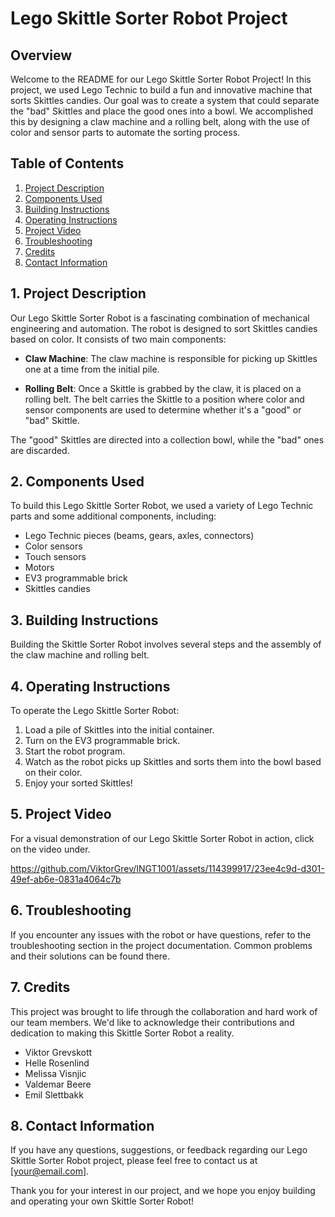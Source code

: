 # Lego Skittle Sorter Robot Project

## Overview

Welcome to the README for our Lego Skittle Sorter Robot Project! In this project, we used Lego Technic to build a fun and innovative machine that sorts Skittles candies. Our goal was to create a system that could separate the "bad" Skittles and place the good ones into a bowl. We accomplished this by designing a claw machine and a rolling belt, along with the use of color and sensor parts to automate the sorting process.

## Table of Contents

1. [Project Description](#project-description)
2. [Components Used](#components-used)
3. [Building Instructions](#building-instructions)
4. [Operating Instructions](#operating-instructions)
5. [Project Video](#project-video)
6. [Troubleshooting](#troubleshooting)
7. [Credits](#credits)
8. [Contact Information](#contact-information)

## 1. Project Description

Our Lego Skittle Sorter Robot is a fascinating combination of mechanical engineering and automation. The robot is designed to sort Skittles candies based on color. It consists of two main components:

- **Claw Machine**: The claw machine is responsible for picking up Skittles one at a time from the initial pile.

- **Rolling Belt**: Once a Skittle is grabbed by the claw, it is placed on a rolling belt. The belt carries the Skittle to a position where color and sensor components are used to determine whether it's a "good" or "bad" Skittle.

The "good" Skittles are directed into a collection bowl, while the "bad" ones are discarded.

## 2. Components Used

To build this Lego Skittle Sorter Robot, we used a variety of Lego Technic parts and some additional components, including:

- Lego Technic pieces (beams, gears, axles, connectors)
- Color sensors
- Touch sensors
- Motors
- EV3 programmable brick
- Skittles candies

## 3. Building Instructions

Building the Skittle Sorter Robot involves several steps and the assembly of the claw machine and rolling belt.

## 4. Operating Instructions

To operate the Lego Skittle Sorter Robot:

1. Load a pile of Skittles into the initial container.
2. Turn on the EV3 programmable brick.
3. Start the robot program.
4. Watch as the robot picks up Skittles and sorts them into the bowl based on their color.
5. Enjoy your sorted Skittles!

## 5. Project Video

For a visual demonstration of our Lego Skittle Sorter Robot in action, click on the video under.

https://github.com/ViktorGrev/INGT1001/assets/114399917/23ee4c9d-d301-49ef-ab6e-0831a4064c7b

## 6. Troubleshooting

If you encounter any issues with the robot or have questions, refer to the troubleshooting section in the project documentation. Common problems and their solutions can be found there.

## 7. Credits

This project was brought to life through the collaboration and hard work of our team members. We'd like to acknowledge their contributions and dedication to making this Skittle Sorter Robot a reality.

- Viktor Grevskott
- Helle Rosenlind
- Melissa Visnjic
- Valdemar Beere
- Emil Slettbakk

## 8. Contact Information

If you have any questions, suggestions, or feedback regarding our Lego Skittle Sorter Robot project, please feel free to contact us at [your@email.com].

Thank you for your interest in our project, and we hope you enjoy building and operating your own Skittle Sorter Robot!


